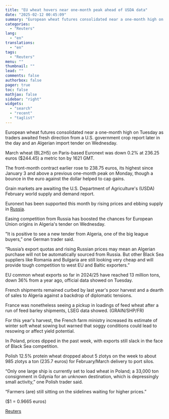 ```yaml
---
title: "EU wheat hovers near one-month peak ahead of USDA data"
date: "2025-02-12 00:45:09"
summary: "European wheat futures consolidated near a one-month high on Tuesday as traders awaited fresh direction from a U.S. government crop report later in the day and an Algerian import tender on Wednesday.March wheat (BL2H5) on Paris-based Euronext was down 0.2% at 236.25 euros ($244.45) a metric ton by 1621 GMT.The..."
categories:
  - "Reuters"
lang:
  - "en"
translations:
  - "en"
tags:
  - "Reuters"
menu: ""
thumbnail: ""
lead: ""
comments: false
authorbox: false
pager: true
toc: false
mathjax: false
sidebar: "right"
widgets:
  - "search"
  - "recent"
  - "taglist"
---
```


European wheat futures consolidated near a one-month high on Tuesday as traders awaited fresh direction from a U.S. government crop report later in the day and an Algerian import tender on Wednesday.

March wheat (BL2H5) on Paris-based Euronext was down 0.2% at 236.25 euros ($244.45) a metric ton by 1621 GMT.

The front-month contract earlier rose to 238.75 euros, its highest since January 3 and above a previous one-month peak on Monday, though a bounce in the euro against the dollar helped to cap gains.

Grain markets are awaiting the U.S. Department of Agriculture's (USDA) February world supply and demand report.

Euronext has been supported this month by rising prices and ebbing supply in [Russia](https://www.reuters.com/world/russia/).

Easing competition from Russia has boosted the chances for European Union origins in Algeria's tender on Wednesday.

"It is positive to see a new tender from Algeria, one of the big league buyers,” one German trader said.

“Russia’s export quotas and rising Russian prices may mean an Algerian purchase will not be automatically sourced from Russia. But other Black Sea suppliers like Romania and Bulgaria are still looking very cheap and will provide tough competition to west EU and Baltic exporters.”

EU common wheat exports so far in 2024/25 have reached 13 million tons, down 36% from a year ago, official data showed on Tuesday.

French shipments remained curbed by last year's poor harvest and a dearth of sales to Algeria against a backdrop of diplomatic tensions.

France was nonetheless seeing a pickup in loadings of feed wheat after a run of feed barley shipments, LSEG data showed. (GRAIN/SHP/FR)

For this year's harvest, the French farm ministry increased its estimate of winter soft wheat sowing but warned that soggy conditions could lead to resowing or affect yield potential.

In Poland, prices dipped in the past week, with exports still slack in the face of Black Sea competition.

Polish 12.5% protein wheat dropped about 5 zlotys on the week to about 985 zlotys a ton (235.7 euros) for February/March delivery to port silos.

“Only one large ship is currently set to load wheat in Poland; a 33,000 ton consignment in Gdynia for an unknown destination, which is depressingly small activity,” one Polish trader said.

“Farmers (are) still sitting on the sidelines waiting for higher prices.”

($1 = 0.9665 euros)

[Reuters](https://www.tradingview.com/news/reuters.com,2025:newsml_L8N3P21XI:0-eu-wheat-hovers-near-one-month-peak-ahead-of-usda-data/)
